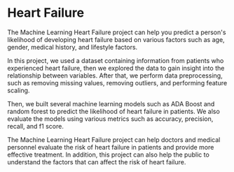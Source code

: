 # Heart Failure

The Machine Learning Heart Failure project can help you predict a person's likelihood of developing heart failure based on various factors such as age, gender, medical history, and lifestyle factors.

In this project, we used a dataset containing information from patients who experienced heart failure, then we explored the data to gain insight into the relationship between variables. After that, we perform data preprocessing, such as removing missing values, removing outliers, and performing feature scaling.

Then, we built several machine learning models such as ADA Boost and random forest to predict the likelihood of heart failure in patients. We also evaluate the models using various metrics such as accuracy, precision, recall, and f1 score.

The Machine Learning Heart Failure project can help doctors and medical personnel evaluate the risk of heart failure in patients and provide more effective treatment. In addition, this project can also help the public to understand the factors that can affect the risk of heart failure.

